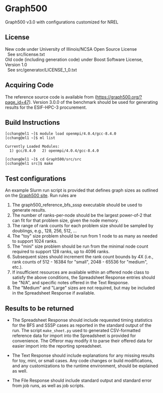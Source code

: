 # Graph500
Graph500 v3.0 with configurations customized for NREL

## License
New code under University of Illinois/NCSA Open Source License
<br />&nbsp;&nbsp;See src/license.txt<br />
Old code (including generation code) under Boost Software License, Version 1.0
<br />&nbsp;&nbsp;See src/generator/LICENSE\_1\_0.txt

## Acquiring Code
The reference source code is available from (https://graph500.org/?page_id=47). Version 3.0.0 of the benchmark should be used for generating results for the ESIF-HPC-3 procurement.

## Build Instructions
    [cchang@el1 ~]$ module load openmpi/4.0.4/gcc-8.4.0
    [cchang@el1 ~]$ ml list

    Currently Loaded Modules:
      1) gcc/8.4.0   2) openmpi/4.0.4/gcc-8.4.0

    [cchang@el1 ~]$ cd Graph500/src/src
    [cchang@el1 src]$ make

## Test configurations
An example Slurm run script is provided that defines graph sizes as outlined on the [Graph500 site](https://graph500.org/?page_id=12). Run rules are

1. The graph500_reference_bfs_sssp executable should be used to generate results.
2. The number of ranks-per-node should be the largest power-of-2 that can fit for that problem size, given the node memory.
3. The range of rank counts for each problem size should be sampled by doublings, e.g., 128, 256, 512, ... 
4. The "toy" size problem should be run from 1 node to as many as needed to support 1024 ranks.
5. The "mini" size problem should be run from the minimal node count required to support 128 ranks, up to 4096 ranks.
6. Subsequent sizes should increment the rank count bounds by 4X (i.e., rank counts of 512 - 16384 for "small", 2048 - 65536 for "medium", etc.).
7. If insufficient resources are available within an offered node class to satisfy the above conditions, the Spreadsheet Response entries should be "N/A", and specific notes offered in the Text Response.
8. The "Medium" and "Large" sizes are not required, but may be included in the Spreadsheet Response if available.

## Results to be returned
* The Spreadsheet Response should include requested timing statistics for the BFS and SSSP cases as reported in the standard output of the run. The script `make_sheet.py` used to generated CSV-formatted reference data for import into the Spreadsheet is provided for convenience. The Offeror may modify it to parse their offered data for easier import into the reporting spreadsheet.

* The Text Response should include explanations for any missing results for toy, mini, or small cases. Any code changes or build modifications, and any customizations to the runtime environment, should be explained as well.

* The File Response should include standard output and standard error from job runs, as well as job scripts.

